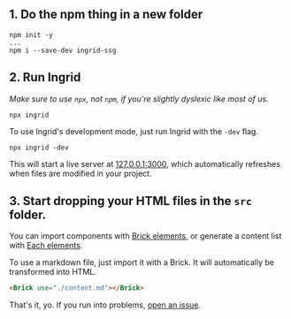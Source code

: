 ## 1. Do the npm thing in a new folder
```shell
npm init -y
...
npm i --save-dev ingrid-ssg
```


## 2. Run Ingrid
*Make sure to use `npx`, not `npm`, if you're slightly dyslexic like most of us.*
```shell
npx ingrid
```

To use Ingrid's development mode, just run Ingrid with the `-dev` flag.
```shell
npx ingrid -dev
```

This will start a live server at [127.0.0.1:3000](http://127.0.0.1:3000/), which automatically refreshes when files are modified in your project.


## 3. Start dropping your HTML files in the `src` folder.

You can import components with [Brick elements](/brick-elements), or generate a content list with [Each elements](/each-elements).

To use a markdown file, just import it with a Brick. It will automatically be transformed into HTML.

```html
<Brick use="./content.md"></Brick>
```

That's it, yo. If you run into problems, [open an issue](https://github.com/bradeneast/ingrid/issues).